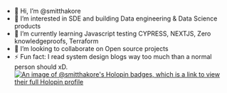 - 👋 Hi, I’m @smitthakore
- 👀 I’m interested in SDE and building Data engineering & Data Science products 
- 🌱 I’m currently learning Javascript testing CYPRESS, NEXTJS, Zero knowledgeproofs, Terraform
- 💞️ I’m looking to collaborate on Open source projects
- ⚡ Fun fact: I read system design blogs way too much than a normal person should xD.
[![An image of @smitthakore's Holopin badges, which is a link to view their full Holopin profile](https://holopin.me/smitthakore)](https://holopin.io/@smitthakore)
<!---
smitthakore/smitthakore is a ✨ special ✨ repository because its `README.md` (this file) appears on your GitHub profile.
You can click the Preview link to take a look at your changes.
--->
